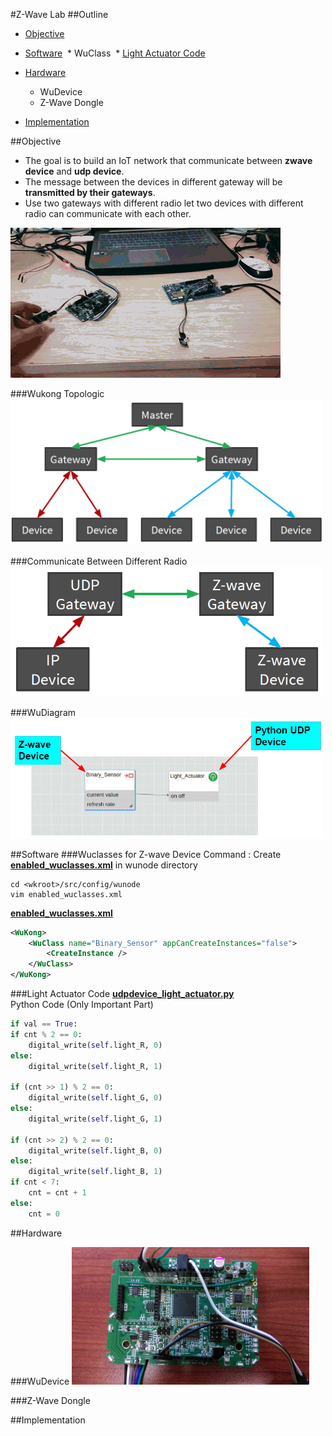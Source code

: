 #Z-Wave Lab
##Outline
* [Objective](#objective)

* [Software](#software)
  * WuClass
  * [Light Actuator Code](#light-actuator-code)
* [Hardware](#hardware)
  * WuDevice
  * Z-Wave Dongle
* [Implementation](#implementation)

##Objective
 * The goal is to build an IoT network that communicate between <b>zwave device</b></font> and <b>udp device</b>.
 * The message between the devices in different gateway will be <b>transmitted by their gateways</b>.
 * Use two gateways with different radio let two devices with different radio can communicate with each other.

<img src="./img/Lab6.gif" ><br/>

###Wukong Topologic
<img src="./img/WuKong Topologic.png" width="500"><br/>

###Communicate Between Different Radio
<img src="./img/Communicate Between Different Radio.png" width="500"><br/>

###WuDiagram
<img src="./img/WuDiagram.png" width="500"><br/>

##Software
###Wuclasses for Z-wave Device
Command : Create [**enabled_wuclasses.xml**](./enabled_wuclasses.xml) in wunode directory
```
cd <wkroot>/src/config/wunode
vim enabled_wuclasses.xml
```
[**enabled_wuclasses.xml**](./enabled_wuclasses.xml)<br/>
```xml
<WuKong>
    <WuClass name="Binary_Sensor" appCanCreateInstances="false">
        <CreateInstance />
    </WuClass>
</WuKong>
```
###Light Actuator Code
[**udpdevice_light_actuator.py**](./udpdevice_light_actuator.py)<br/>
Python Code (Only Important Part)
```python
if val == True:
if cnt % 2 == 0:
    digital_write(self.light_R, 0)
else:
    digital_write(self.light_R, 1)

if (cnt >> 1) % 2 == 0:
    digital_write(self.light_G, 0)
else:
    digital_write(self.light_G, 1)

if (cnt >> 2) % 2 == 0:
    digital_write(self.light_B, 0)
else:
    digital_write(self.light_B, 1)
if cnt < 7:
    cnt = cnt + 1
else:
    cnt = 0
```

##Hardware

###WuDevice
<img src="./img/WuDevice.jpg" width="380" height="220">

###Z-Wave Dongle

##Implementation

